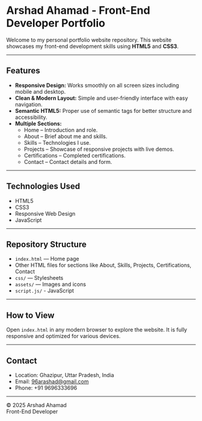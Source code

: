 # Arshad Ahamad - Front-End Developer Portfolio

Welcome to my personal portfolio website repository. This website showcases my front-end development skills using **HTML5** and **CSS3**.

---

## Features

- **Responsive Design:** Works smoothly on all screen sizes including mobile and desktop.
- **Clean & Modern Layout:** Simple and user-friendly interface with easy navigation.
- **Semantic HTML5:** Proper use of semantic tags for better structure and accessibility.
- **Multiple Sections:**
  - Home – Introduction and role.
  - About – Brief about me and skills.
  - Skills – Technologies I use.
  - Projects – Showcase of responsive projects with live demos.
  - Certifications – Completed certifications.
  - Contact – Contact details and form.

---

## Technologies Used

- HTML5
- CSS3
- Responsive Web Design
- JavaScript

---

## Repository Structure

- `index.html` — Home page
- Other HTML files for sections like About, Skills, Projects, Certifications, Contact
- `css/` — Stylesheets
- `assets/` — Images and icons
- `script.js/` - JavaScript

---

## How to View

Open `index.html` in any modern browser to explore the website. It is fully responsive and optimized for various devices.

---

## Contact

- Location: Ghazipur, Uttar Pradesh, India  
- Email: 96arashad@gmail.com  
- Phone: +91 9696333696  

---

© 2025 Arshad Ahamad  
Front-End Developer
